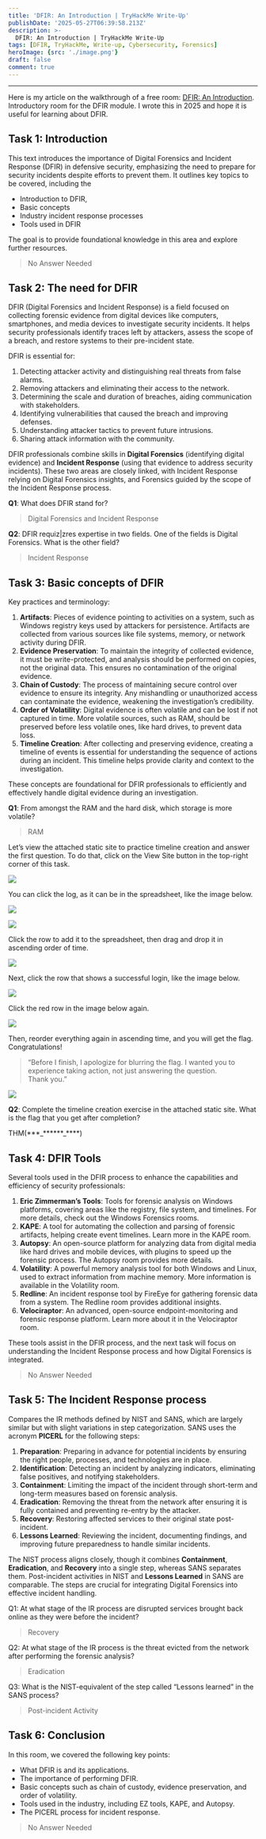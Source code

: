 ```yaml
---
title: 'DFIR: An Introduction | TryHackMe Write-Up'
publishDate: '2025-05-27T06:39:58.213Z'
description: >-
  DFIR: An Introduction | TryHackMe Write-Up
tags: [DFIR, TryHackMe, Write-up, Cybersecurity, Forensics]
heroImage: {src: './image.png'}
draft: false
comment: true
---
```

* * *

Here is my article on the walkthrough of a free room: [DFIR: An Introduction](https://tryhackme.com/room/introductoryroomdfirmodule). Introductory room for the DFIR module. I wrote this in 2025 and hope it is useful for learning about DFIR.

## Task 1: Introduction

This text introduces the importance of Digital Forensics and Incident Response (DFIR) in defensive security, emphasizing the need to prepare for security incidents despite efforts to prevent them. It outlines key topics to be covered, including the

*   Introduction to DFIR,
*   Basic concepts
*   Industry incident response processes
*   Tools used in DFIR

The goal is to provide foundational knowledge in this area and explore further resources.

> No Answer Needed

## Task 2: The need for DFIR

DFIR (Digital Forensics and Incident Response) is a field focused on collecting forensic evidence from digital devices like computers, smartphones, and media devices to investigate security incidents. It helps security professionals identify traces left by attackers, assess the scope of a breach, and restore systems to their pre-incident state.

DFIR is essential for:

1.  Detecting attacker activity and distinguishing real threats from false alarms.
2.  Removing attackers and eliminating their access to the network.
3.  Determining the scale and duration of breaches, aiding communication with stakeholders.
4.  Identifying vulnerabilities that caused the breach and improving defenses.
5.  Understanding attacker tactics to prevent future intrusions.
6.  Sharing attack information with the community.

DFIR professionals combine skills in **Digital Forensics** (identifying digital evidence) and **Incident Response** (using that evidence to address security incidents). These two areas are closely linked, with Incident Response relying on Digital Forensics insights, and Forensics guided by the scope of the Incident Response process.

**Q1**: What does DFIR stand for?

> Digital Forensics and Incident Response

**Q2**: DFIR requiz|zres expertise in two fields. One of the fields is Digital Forensics. What is the other field?

> Incident Response

## Task 3: Basic concepts of DFIR

Key practices and terminology:

1.  **Artifacts**: Pieces of evidence pointing to activities on a system, such as Windows registry keys used by attackers for persistence. Artifacts are collected from various sources like file systems, memory, or network activity during DFIR.
2.  **Evidence Preservation**: To maintain the integrity of collected evidence, it must be write-protected, and analysis should be performed on copies, not the original data. This ensures no contamination of the original evidence.
3.  **Chain of Custody**: The process of maintaining secure control over evidence to ensure its integrity. Any mishandling or unauthorized access can contaminate the evidence, weakening the investigation’s credibility.
4.  **Order of Volatility**: Digital evidence is often volatile and can be lost if not captured in time. More volatile sources, such as RAM, should be preserved before less volatile ones, like hard drives, to prevent data loss.
5.  **Timeline Creation**: After collecting and preserving evidence, creating a timeline of events is essential for understanding the sequence of actions during an incident. This timeline helps provide clarity and context to the investigation.

These concepts are foundational for DFIR professionals to efficiently and effectively handle digital evidence during an investigation.

**Q1**: From amongst the RAM and the hard disk, which storage is more volatile?

> RAM

Let’s view the attached static site to practice timeline creation and answer the first question. To do that, click on the View Site button in the top-right corner of this task.

![](https://cdn-images-1.medium.com/max/800/1*0Dp0TP95_LQ7XBNaNj1jzA.png)

You can click the log, as it can be in the spreadsheet, like the image below.

![](https://cdn-images-1.medium.com/max/800/1*Q1zm-uOfBk9RJ9cz6X8mGQ.png)

![](https://cdn-images-1.medium.com/max/800/1*AbtP3qPj0SX6MsXqNutKLg.png)

Click the row to add it to the spreadsheet, then drag and drop it in ascending order of time.

![](https://cdn-images-1.medium.com/max/800/1*RDdD0CPglGK12vmjJd6hTA.png)

Next, click the row that shows a successful login, like the image below.

![](https://cdn-images-1.medium.com/max/800/1*1Kv-yXQINZ4uGINQ2cF7og.png)

Click the red row in the image below again.

![](https://cdn-images-1.medium.com/max/800/1*MssMCUjM8yIPdi7p3pSQxQ.png)

Then, reorder everything again in ascending time, and you will get the flag. Congratulations!

> “Before I finish, I apologize for blurring the flag. I wanted you to experience taking action, not just answering the question. Thank you.”

![](https://cdn-images-1.medium.com/max/800/1*Z7H_Gj7gITI6WEJbIrrMjw.png)

**Q2**: Complete the timeline creation exercise in the attached static site. What is the flag that you get after completion?

THM(\*\*\*\_\*\*\*\*\*\*\_\*\*\*\*)

## Task 4: DFIR Tools

Several tools used in the DFIR process to enhance the capabilities and efficiency of security professionals:

1.  **Eric Zimmerman’s Tools**: Tools for forensic analysis on Windows platforms, covering areas like the registry, file system, and timelines. For more details, check out the Windows Forensics rooms.
2.  **KAPE**: A tool for automating the collection and parsing of forensic artifacts, helping create event timelines. Learn more in the KAPE room.
3.  **Autopsy**: An open-source platform for analyzing data from digital media like hard drives and mobile devices, with plugins to speed up the forensic process. The Autopsy room provides more details.
4.  **Volatility**: A powerful memory analysis tool for both Windows and Linux, used to extract information from machine memory. More information is available in the Volatility room.
5.  **Redline**: An incident response tool by FireEye for gathering forensic data from a system. The Redline room provides additional insights.
6.  **Velociraptor**: An advanced, open-source endpoint-monitoring and forensic response platform. Learn more about it in the Velociraptor room.

These tools assist in the DFIR process, and the next task will focus on understanding the Incident Response process and how Digital Forensics is integrated.

> No Answer Needed

## Task 5: The Incident Response process

Compares the IR methods defined by NIST and SANS, which are largely similar but with slight variations in step categorization. SANS uses the acronym **PICERL** for the following steps:

1.  **Preparation**: Preparing in advance for potential incidents by ensuring the right people, processes, and technologies are in place.
2.  **Identification**: Detecting an incident by analyzing indicators, eliminating false positives, and notifying stakeholders.
3.  **Containment**: Limiting the impact of the incident through short-term and long-term measures based on forensic analysis.
4.  **Eradication**: Removing the threat from the network after ensuring it is fully contained and preventing re-entry by the attacker.
5.  **Recovery**: Restoring affected services to their original state post-incident.
6.  **Lessons Learned**: Reviewing the incident, documenting findings, and improving future preparedness to handle similar incidents.

The NIST process aligns closely, though it combines **Containment**, **Eradication**, and **Recovery** into a single step, whereas SANS separates them. Post-incident activities in NIST and **Lessons Learned** in SANS are comparable. The steps are crucial for integrating Digital Forensics into effective incident handling.

Q1: At what stage of the IR process are disrupted services brought back online as they were before the incident?

> Recovery

Q2: At what stage of the IR process is the threat evicted from the network after performing the forensic analysis?

> Eradication

Q3: What is the NIST-equivalent of the step called “Lessons learned” in the SANS process?

> Post-incident Activity

## Task 6: Conclusion

In this room, we covered the following key points:

*   What DFIR is and its applications.
*   The importance of performing DFIR.
*   Basic concepts such as chain of custody, evidence preservation, and order of volatility.
*   Tools used in the industry, including EZ tools, KAPE, and Autopsy.
*   The PICERL process for incident response.

> No Answer Needed
